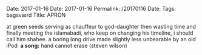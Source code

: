 Date: 2017-01-16
Date: 2017-01-16
Permalink: /20170116
Date: 
Tags: bagsværd
Title: APRON
  
at green seeds serving as chauffeur to god-daughter then wasting time and finally meeting the islamabadi, who keep on changing his timeline, i should call him shahee. a boring long drive made slightly less unbearable by an old iPod 
**a song:** hand cannot erase (steven wilson)